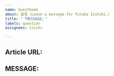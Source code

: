 ```yaml
---
name: Guestbook
about: 留言（Leave a message for Futaba Isshiki.）
title: "「MESSAGE」"
labels: question
assignees: issiki

---
```


## Article URL:<!-- 关于文章的疑问？请提供文章URL -->
## MESSAGE:<!-- 于下方留言 -->
